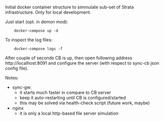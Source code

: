 Initial docker container structure to simmulate sub-set of Strata infrastructure.
Only for local development.

Just start (opt. in demon mod):
```
    docker-compose up -d
```

To inspect the log files:
```
    docker-compose logs -f
```
After couple of seconds CB is up, then open following address http://localhost:8091 and configure
the server (with respect to sync-cb json config file).

Notes:
- sync-gw:
    * it starts much faster in compare to CB server
    * keep it auto-restarting until CB is configured/started
    * this may be solved via health-check script (future work, maybe)
- nginx
    * it is only a local http-based file server simulation

